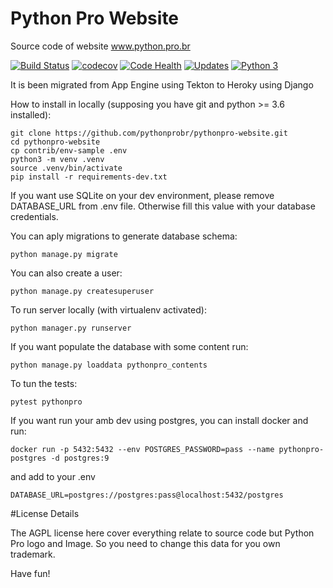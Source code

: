 # Python Pro Website

Source code of website www.python.pro.br

[![Build Status](https://travis-ci.org/pythonprobr/pythonpro-website.svg?branch=master)](https://travis-ci.org/pythonprobr/pythonpro-website)
[![codecov](https://codecov.io/gh/pythonprobr/pythonpro-website/branch/master/graph/badge.svg)](https://codecov.io/gh/pythonprobr/pythonpro-website)
[![Code Health](https://landscape.io/github/pythonprobr/pythonpro-website/master/landscape.svg?style=flat)](https://landscape.io/github/pythonprobr/pythonpro-website/master)
[![Updates](https://pyup.io/repos/github/pythonprobr/pythonpro-website/shield.svg)](https://pyup.io/repos/github/pythonprobr/pythonpro-website/)
[![Python 3](https://pyup.io/repos/github/pythonprobr/pythonpro-website/python-3-shield.svg)](https://pyup.io/repos/github/pythonprobr/pythonpro-website/)


It is been migrated from App Engine using Tekton to Heroky using Django

How to install in locally (supposing you have git and python >= 3.6 installed):

```console
git clone https://github.com/pythonprobr/pythonpro-website.git
cd pythonpro-website
cp contrib/env-sample .env
python3 -m venv .venv
source .venv/bin/activate
pip install -r requirements-dev.txt
```

If you want use SQLite on your dev environment, please remove DATABASE_URL from .env file.
Otherwise fill this value with your database credentials.

You can aply migrations to generate database schema:

```console
python manage.py migrate
``` 

You can also create a user:

```console
python manage.py createsuperuser
```

To run server locally (with virtualenv activated):

```console
python manager.py runserver
```

If you want populate the database with some content run: 

```console
python manage.py loaddata pythonpro_contents
```

To tun the tests:

```console
pytest pythonpro
```

If you want run your amb dev using postgres, you can install docker and run:

```console
docker run -p 5432:5432 --env POSTGRES_PASSWORD=pass --name pythonpro-postgres -d postgres:9
```

and add to your .env

```console
DATABASE_URL=postgres://postgres:pass@localhost:5432/postgres
```


#License Details

The AGPL license here cover everything relate to source code but Python Pro logo and Image.
So you need to change this data for you own trademark.


Have fun!



